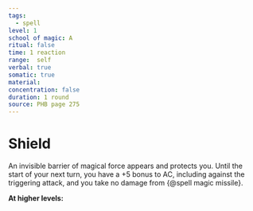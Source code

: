 ```yaml
---
tags:
  - spell
level: 1
school of magic: A
ritual: false
time: 1 reaction
range:  self
verbal: true
somatic: true
material: 
concentration: false
duration: 1 round
source: PHB page 275
---
```

# Shield
An invisible barrier of magical force appears and protects you. Until the start of your next turn, you have a +5 bonus to AC, including against the triggering attack, and you take no damage from {@spell magic missile}.

**At higher levels:** 